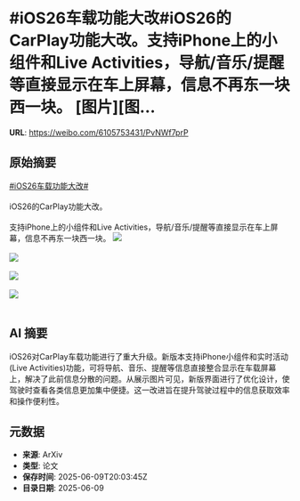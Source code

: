 # #iOS26车载功能大改#iOS26的CarPlay功能大改。支持iPhone上的小组件和Live Activities，导航/音乐/提醒等直接显示在车上屏幕，信息不再东一块西一块。 [图片][图...

**URL**: https://weibo.com/6105753431/PvNWf7prP

## 原始摘要

<a href="https://m.weibo.cn/search?containerid=231522type%3D1%26t%3D10%26q%3D%23iOS26%E8%BD%A6%E8%BD%BD%E5%8A%9F%E8%83%BD%E5%A4%A7%E6%94%B9%23&amp;extparam=%23iOS26%E8%BD%A6%E8%BD%BD%E5%8A%9F%E8%83%BD%E5%A4%A7%E6%94%B9%23" data-hide=""><span class="surl-text">#iOS26车载功能大改#</span></a><br><br>iOS26的CarPlay功能大改。<br><br>支持iPhone上的小组件和Live Activities，导航/音乐/提醒等直接显示在车上屏幕，信息不再东一块西一块。 <img style="" src="https://tvax2.sinaimg.cn/large/006Fd7o3ly1i29lokxqr4j30a005n75f.jpg" referrerpolicy="no-referrer"><br><br><img style="" src="https://tvax4.sinaimg.cn/large/006Fd7o3ly1i29lomhxtpj30a005njsj.jpg" referrerpolicy="no-referrer"><br><br><img style="" src="https://tvax2.sinaimg.cn/large/006Fd7o3ly1i29loo7lbjj30a005nmya.jpg" referrerpolicy="no-referrer"><br><br><img style="" src="https://tvax2.sinaimg.cn/large/006Fd7o3ly1i29lopq1lej30a005nq41.jpg" referrerpolicy="no-referrer"><br><br>

## AI 摘要

iOS26对CarPlay车载功能进行了重大升级。新版本支持iPhone小组件和实时活动(Live Activities)功能，可将导航、音乐、提醒等信息直接整合显示在车载屏幕上，解决了此前信息分散的问题。从展示图片可见，新版界面进行了优化设计，使驾驶时查看各类信息更加集中便捷。这一改进旨在提升驾驶过程中的信息获取效率和操作便利性。

## 元数据

- **来源**: ArXiv
- **类型**: 论文
- **保存时间**: 2025-06-09T20:03:45Z
- **目录日期**: 2025-06-09
